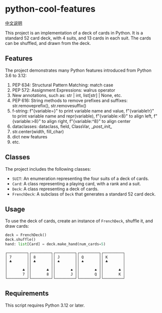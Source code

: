 # python-cool-features

[中文说明](README.zh.md)

This project is an implementation of a deck of cards in Python. It is a standard 52 card deck, with 4 suits, and 13 cards in each suit. The cards can be shuffled, and drawn from the deck.

## Features

The project demonstrates many Python features introduced from Python 3.6 to 3.12:

1. PEP 634: Structural Pattern Matching: match case
2. PEP 572: Assignment Expressions: walrus operator
3. New annotations, such as: str | int, list[str] | None, etc.
4. PEP 616: String methods to remove prefixes and suffixes: str.removeprefix(), str.removesuffix()
5. f-string: f"{variable=}" to print variable name and value, f"{variable!r}" to print variable name and repr(variable), f"{variable:<8}" to align left, f"{variable:>8}" to align right, f"{variable:^8}" to align center
6. dataclasses: dataclass, field, ClassVar, \__post_init\__
7. str.center(width, fill_char)
8. dict new features
9. etc.

## Classes

The project includes the following classes:

- `SUIT`: An enumeration representing the four suits of a deck of cards.
- `Card`: A class representing a playing card, with a rank and a suit.
- `Deck`: A class representing a deck of cards.
- `FrenchDeck`: A subclass of `Deck` that generates a standard 52 card deck.

## Usage

To use the deck of cards, create an instance of `FrenchDeck`, shuffle it, and draw cards:

```python
deck = FrenchDeck()
deck.shuffle()
hand: list[Card] = deck.make_hand(num_cards=5)
```

```
┌─────────┐┌─────────┐┌─────────┐┌─────────┐┌─────────┐
│ 7       ││ 8       ││ J       ││ Q       ││ K       │
│ ♣       ││ ♣       ││ ♠       ││ ♠       ││ ♣       │
│         ││         ││         ││         ││         │
│       ♣ ││       ♣ ││       ♠ ││       ♠ ││       ♣ │
│       7 ││       8 ││       J ││       Q ││       K │
└─────────┘└─────────┘└─────────┘└─────────┘└─────────┘
```


## Requirements

This script requires Python 3.12 or later.